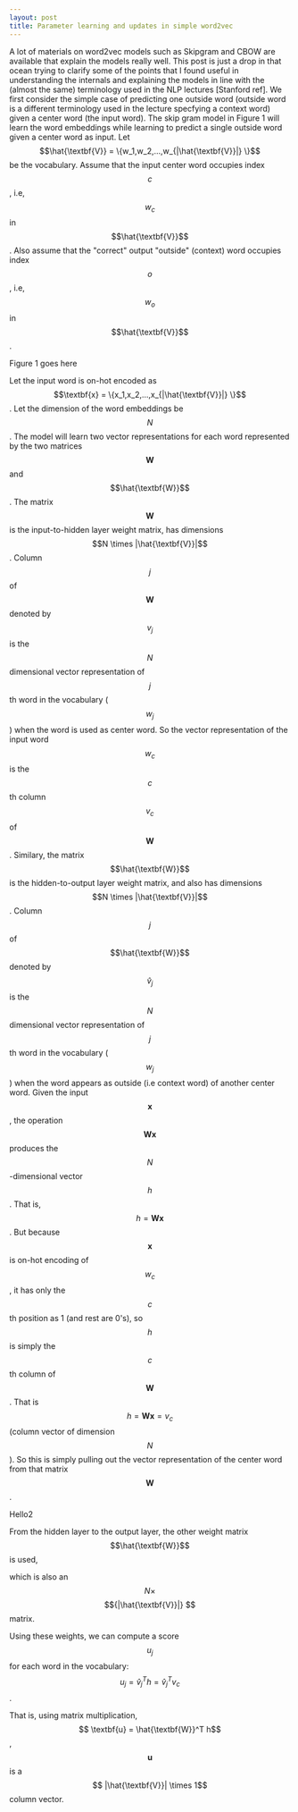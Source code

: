 ```yaml
---
layout: post
title: Parameter learning and updates in simple word2vec
---
```


A lot of materials on word2vec models such as Skipgram and CBOW are available that explain the models really well. This post is just a drop in that ocean trying to clarify some of the points that I found useful in understanding the internals and explaining the models in line with the (almost the same) terminology used in the NLP lectures [Stanford ref].
We first consider the simple case of predicting one outside word (outside word is a different terminology used in the lecture specfying a context word) given a center word (the input word). The skip gram model in Figure 1 will learn the word embeddings while learning to predict a single outside word given a center word as input. Let $$\hat{\textbf{V}} = \{w_1,w_2,...,w_{|\hat{\textbf{V}}|} \}$$ be the vocabulary. Assume that the input center word occupies index $$c$$, i.e, $$w_c$$ in $$\hat{\textbf{V}}$$. Also assume that the "correct" output "outside" (context) word occupies index $$o$$, i.e, $$w_o$$ in $$\hat{\textbf{V}}$$. 

Figure 1 goes here

Let the input word is on-hot encoded as $$\textbf{x} = \{x_1,x_2,...,x_{|\hat{\textbf{V}}|} \}$$. Let the dimension of the word embeddings be $$N$$. 
The model will learn two vector representations for each word represented by the two matrices $$\textbf{W}$$ and $$\hat{\textbf{W}}$$.
The matrix $$\textbf{W}$$ is the input-to-hidden layer weight matrix, has dimensions $$N \times |\hat{\textbf{V}}|$$. Column $$j$$ of $$\textbf{W}$$ denoted by $$v_j$$ is the $$N$$ dimensional vector representation of $$j$$th word in the vocabulary ($$w_j$$) when the word is used as center word. So the vector representation of the input word $$w_c$$ is the $$c$$th column $$ v_c$$ of $$\textbf{W}$$.
Similary, the matrix $$\hat{\textbf{W}}$$ is the hidden-to-output layer weight matrix, and also has dimensions $$N \times |\hat{\textbf{V}}|$$. Column $$j$$ of $$\hat{\textbf{W}}$$ denoted by $${\hat{v}}_j$$ is the $$N$$ dimensional vector representation of $$j$$th word in the vocabulary ($$w_j$$) when the word appears as outside (i.e context word) of another center word. 
Given the input $$\textbf{x}$$, the operation $$\textbf{Wx}$$ produces the $$N$$-dimensional vector $$h$$. That is, $$ h = \textbf{Wx}$$. But because $$\textbf{x}$$ is on-hot encoding of $$w_c$$, it has only the $$c$$th position as 1 (and rest are 0's), so $$h$$ is simply the $$c$$th column of $$\textbf{W}$$. That is $$ h = \textbf{Wx} = v_c$$ (column vector of dimension $$N$$). So this is simply pulling out the vector representation of the center word from that matrix $$\textbf{W}$$. 


Hello2

From the hidden layer to the output layer, the other weight matrix $$\hat{\textbf{W}}$$ is used, 

which is also an $$N \times $$ $${|\hat{\textbf{V}}|} $$ matrix. 

Using these weights, we can compute a score $$u_j$$ for each word in the vocabulary:  $$u_j = {\hat{v}_j}^{T}h = {\hat{v}_j}^{T} v_c$$. 

That is, using matrix multiplication, $$ \textbf{u} = \hat{\textbf{W}}^T h$$, $$\textbf{u}$$ is a $$ |\hat{\textbf{V}}| \times 1$$ column vector.
